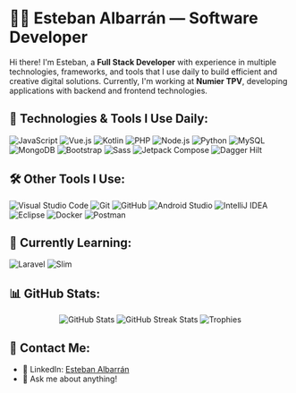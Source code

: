 # 👨‍💻 Esteban Albarrán — Software Developer

Hi there! I'm Esteban, a **Full Stack Developer** with experience in multiple technologies, frameworks, and tools that I use daily to build efficient and creative digital solutions. Currently, I'm working at **Numier TPV**, developing applications with backend and frontend technologies.

## 🚀 Technologies & Tools I Use Daily:

![JavaScript](https://img.shields.io/badge/JavaScript-F7DF1E?style=for-the-badge&logo=javascript&logoColor=black)
![Vue.js](https://img.shields.io/badge/Vue.js-35495E?style=for-the-badge&logo=vue.js&logoColor=4FC08D)
![Kotlin](https://img.shields.io/badge/Kotlin-7F52FF?style=for-the-badge&logo=kotlin&logoColor=white)
![PHP](https://img.shields.io/badge/PHP-777BB4?style=for-the-badge&logo=php&logoColor=white)
![Node.js](https://img.shields.io/badge/Node.js-339933?style=for-the-badge&logo=node.js&logoColor=white)
![Python](https://img.shields.io/badge/Python-3776AB?style=for-the-badge&logo=python&logoColor=white)
![MySQL](https://img.shields.io/badge/MySQL-4479A1?style=for-the-badge&logo=mysql&logoColor=white)
![MongoDB](https://img.shields.io/badge/MongoDB-47A248?style=for-the-badge&logo=mongodb&logoColor=white)
![Bootstrap](https://img.shields.io/badge/Bootstrap-7952B3?style=for-the-badge&logo=bootstrap&logoColor=white)
![Sass](https://img.shields.io/badge/Sass-CC6699?style=for-the-badge&logo=sass&logoColor=white)
![Jetpack Compose](https://img.shields.io/badge/Jetpack%20Compose-4285F4?style=for-the-badge&logo=jetpack-compose&logoColor=white)
![Dagger Hilt](https://img.shields.io/badge/Dagger%20Hilt-FF4081?style=for-the-badge&logo=dagger-hilt&logoColor=white)

## 🛠️ Other Tools I Use:

![Visual Studio Code](https://img.shields.io/badge/Visual%20Studio%20Code-007ACC?style=for-the-badge&logo=visual-studio-code&logoColor=white)
![Git](https://img.shields.io/badge/Git-F05032?style=for-the-badge&logo=git&logoColor=white)
![GitHub](https://img.shields.io/badge/GitHub-181717?style=for-the-badge&logo=github&logoColor=white)
![Android Studio](https://img.shields.io/badge/Android%20Studio-3DDC84?style=for-the-badge&logo=android-studio&logoColor=white)
![IntelliJ IDEA](https://img.shields.io/badge/IntelliJ-000000?style=for-the-badge&logo=intellij-idea&logoColor=white)
![Eclipse](https://img.shields.io/badge/Eclipse-2C2255?style=for-the-badge&logo=eclipse&logoColor=white)
![Docker](https://img.shields.io/badge/Docker-2496ED?style=for-the-badge&logo=docker&logoColor=white)
![Postman](https://img.shields.io/badge/Postman-FF6C37?style=for-the-badge&logo=postman&logoColor=white)

## 🌱 Currently Learning:

![Laravel](https://img.shields.io/badge/Laravel-FF2D20?style=for-the-badge&logo=laravel&logoColor=white)
![Slim](https://img.shields.io/badge/Slim-74a045?style=for-the-badge&logo=slim&logoColor=white)

## 📊 GitHub Stats:

<div align="center">
  <img src="https://github-readme-stats.vercel.app/api?username=Shylex96&show_icons=true&theme=tokyonight" alt="GitHub Stats" />
  <img src="https://github-readme-streak-stats.herokuapp.com/?user=Shylex96&theme=tokyonight" alt="GitHub Streak Stats" />
  <img src="https://github-profile-trophy.vercel.app/?username=Shylex96&theme=onedark&row=1&column=6" alt="Trophies" />
</div>

## 🔗 Contact Me:

- 🔗 LinkedIn: [Esteban Albarrán](https://www.linkedin.com/in/esteban-albarran-tirado/)
- 💬 Ask me about anything!
